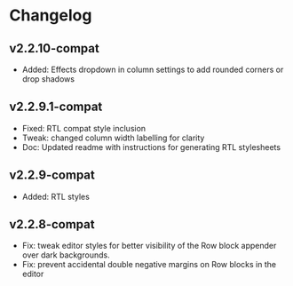 # Changelog

## v2.2.10-compat

- Added: Effects dropdown in column settings to add rounded corners or drop shadows

## v2.2.9.1-compat

- Fixed: RTL compat style inclusion
- Tweak: changed column width labelling for clarity
- Doc: Updated readme with instructions for generating RTL stylesheets

## v2.2.9-compat

- Added: RTL styles

## v2.2.8-compat

- Fix: tweak editor styles for better visibility of the Row block appender over dark backgrounds.
- Fix: prevent accidental double negative margins on Row blocks in the editor
